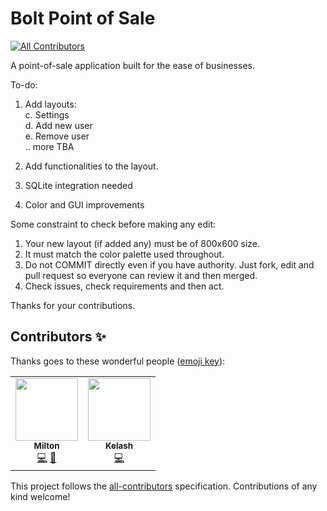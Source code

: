 # Bolt Point of Sale
<!-- ALL-CONTRIBUTORS-BADGE:START - Do not remove or modify this section -->
[![All Contributors](https://img.shields.io/badge/all_contributors-2-orange.svg?style=flat-square)](#contributors-)
<!-- ALL-CONTRIBUTORS-BADGE:END -->
A point-of-sale application built for the ease of businesses.

To-do:
1. Add layouts:<br>
  c. Settings<br>
  d. Add new user<br>
  e. Remove user<br>
  .. more TBA<br>
  
2. Add functionalities to the layout.

3. SQLite integration needed

4. Color and GUI improvements 

Some constraint to check before making any edit:
1. Your new layout (if added any) must be of 800x600 size.
2. It must match the color palette used throughout.
3. Do not COMMIT directly even if you have authority. Just fork, edit and pull request so everyone can review it and then merged.
4. Check issues, check requirements and then act.

Thanks for your contributions.

## Contributors ✨

Thanks goes to these wonderful people ([emoji key](https://allcontributors.org/docs/en/emoji-key)):

<!-- ALL-CONTRIBUTORS-LIST:START - Do not remove or modify this section -->
<!-- prettier-ignore-start -->
<!-- markdownlint-disable -->
<table>
  <tr>
    <td align="center"><a href="http://jmrchelani.github.io"><img src="https://avatars0.githubusercontent.com/u/55441239?v=4?s=100" width="100px;" alt=""/><br /><sub><b>Milton</b></sub></a><br /><a href="https://github.com/NeatCoders/bolt-point-of-sale/commits?author=jmrchelani" title="Code">💻</a> <a href="#ideas-jmrchelani" title="Ideas, Planning, & Feedback">🤔</a></td>
    <td align="center"><a href="https://github.com/KumarKelashMeghwar"><img src="https://avatars0.githubusercontent.com/u/58991510?v=4?s=100" width="100px;" alt=""/><br /><sub><b>Kelash</b></sub></a><br /><a href="https://github.com/NeatCoders/bolt-point-of-sale/commits?author=KumarKelashMeghwar" title="Code">💻</a></td>
  </tr>
</table>

<!-- markdownlint-restore -->
<!-- prettier-ignore-end -->

<!-- ALL-CONTRIBUTORS-LIST:END -->

This project follows the [all-contributors](https://github.com/all-contributors/all-contributors) specification. Contributions of any kind welcome!
